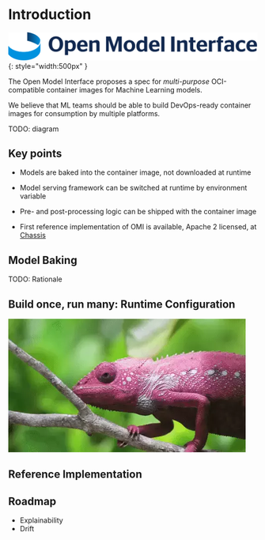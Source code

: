 # Introduction

![OMI logo](images/omi-logo.png){: style="width:500px" }

The Open Model Interface proposes a spec for _multi-purpose_ OCI-compatible container images for Machine Learning models.

We believe that ML teams should be able to build DevOps-ready container images for consumption by multiple platforms.


TODO: diagram

## Key points

* Models are baked into the container image, not downloaded at runtime

* Model serving framework can be switched at runtime by environment variable

* Pre- and post-processing logic can be shipped with the container image

* First reference implementation of OMI is available, Apache 2 licensed, at [Chassis](https://chassis.ml)


## Model Baking

TODO: Rationale


## Build once, run many: Runtime Configuration

![](images/chameleon.webp)


## Reference Implementation


## Roadmap

* Explainability
* Drift
